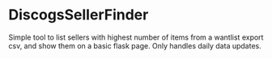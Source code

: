# DiscogsSellerFinder
Simple tool to list sellers with highest number of items from a wantlist export csv, and show them on a basic flask page. Only handles daily data updates.